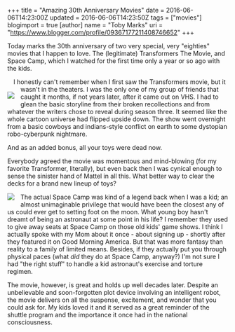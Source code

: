 +++
title = "Amazing 30th Anniversary Movies"
date = 2016-06-06T14:23:00Z
updated = 2016-06-06T14:23:50Z
tags = ["movies"]
blogimport = true 
[author]
	name = "Toby Marks"
	uri = "https://www.blogger.com/profile/09367177211408746652"
+++

<p>Today marks the 30th anniversary of two very special, very "eighties" movies that I happen to love. The (legitimate) Transformers The Movie, and Space Camp, which I watched for the first time only a year or so ago with the kids. </p> <a href="https://4.bp.blogspot.com/-N_sYE2ABXEI/V1XguDdnlNI/AAAAAAAAC2A/7pGxcuD1Yocuia7omTnafWcdQn3rY8ydACLcB/s2048/300px-Transformersanimatedfilmposter.jpg" imageanchor="1" style="clear: left; float: left; margin-bottom: 1em; margin-right: 1em;"><br /></a><a href="https://4.bp.blogspot.com/-N_sYE2ABXEI/V1XguDdnlNI/AAAAAAAAC2A/7pGxcuD1Yocuia7omTnafWcdQn3rY8ydACLcB/s2048/300px-Transformersanimatedfilmposter.jpg" imageanchor="1" style="clear: left; float: left; margin-bottom: 1em; margin-right: 1em;"><img border="0" src="https://4.bp.blogspot.com/-N_sYE2ABXEI/V1XguDdnlNI/AAAAAAAAC2A/7pGxcuD1Yocuia7omTnafWcdQn3rY8ydACLcB/s640/300px-Transformersanimatedfilmposter.jpg" /></a> <p>I honestly can't remember when I first saw the Transformers movie, but it wasn't in the theaters. I was the only one of my group of friends that caught it months, if not years later, after it came out on VHS. I had to glean the basic storyline from their broken recollections and from whatever the writers chose to reveal during season three. It seemed like the whole cartoon universe had flipped upside down. The show went overnight from a basic cowboys and indians-style conflict on earth to some dystopian robo-cyberpunk nightmare.</p> <p>And as an added bonus, all your toys were dead now.</p> <p>Everybody agreed the movie was momentous and mind-blowing (for my favorite Transformer, literally), but even back then I was cynical enough to sense the sinister hand of Mattel in all this. What better way to clear the decks for a brand new lineup of toys?</p> <a href="https://3.bp.blogspot.com/-0N0dtT21gO0/V1Xgt4vlvHI/AAAAAAAAC18/wpEUVE99WZMAWbbszoEyVjqawclCPggDACLcB/s2048/large_oxxKg4GSg3bqagH2HaVZv7oreC7.jpg" imageanchor="1" style="clear: left; float: left; margin-bottom: 1em; margin-right: 1em;"><img border="0" src="https://3.bp.blogspot.com/-0N0dtT21gO0/V1Xgt4vlvHI/AAAAAAAAC18/wpEUVE99WZMAWbbszoEyVjqawclCPggDACLcB/s640/large_oxxKg4GSg3bqagH2HaVZv7oreC7.jpg" /></a> <p>The actual Space Camp was kind of a legend back when I was a kid; an almost unimaginable privilege that would have been the closest any of us could ever get to setting foot on the moon. What young boy hasn't dreamt of being an astronaut at some point in his life? I remember they used to give away seats at Space Camp on those old kids' game shows. I think I actually spoke with my Mom about it once - about signing up - shortly after they featured it on Good Morning America. But that was more fantasy than reality to a family of limited means. Besides, if they actually put you through physical paces (what <i>did</i> they do at Space Camp, anyway?) I'm not sure I had "the right stuff" to handle a kid astronaut's exercise and torture regimen.</p> <p>The movie, however, is great and holds up well decades later. Despite an unbelievable and soon-forgotten plot device involving an intelligent robot, the movie delivers on all the suspense, excitement, and wonder that you could ask for. My kids loved it and it served as a great reminder of the shuttle program and the importance it once had in the national consciousness.</p>

